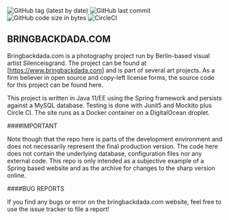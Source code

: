![GitHub tag (latest by date)](https://img.shields.io/github/v/tag/mydogspies/bringbackdada) ![GitHub last commit](https://img.shields.io/github/last-commit/mydogspies/bringbackdada) ![GitHub code size in bytes](https://img.shields.io/github/languages/code-size/mydogspies/bringbackdada) ![CircleCI](https://img.shields.io/circleci/build/github/mydogspies/bringbackdada)
## BRINGBACKDADA.COM

Bringbackdada.com is a photography project run by Berlin-based visual artist Silenceisgrand.
The project can be found at [https://www.bringbackdada.com] and is part of several art
projects. As a firm believer in open source and copy-left license forms, the source code for
this project can be found here. 

This project is written in Java 11/EE using the Spring framework and persists against a MySQL database. Testing
is done with Junit5 and Mockito plus Circle CI. The site runs as a Docker container on a DigitalOcean droplet.

####IMPORTANT

Note though that the repo here is parts of the development
environment and does not necessarily represent the final production version. The code here does not
contain the underlying database, configuration files nor any external code. This repo is only intended
as a subjective example of a Spring based website and as the archive for changes to
the sharp version online.

####BUG REPORTS

If you find any bugs or error on the bringbackdada.com website, feel free to use the issue tracker
to file a report!

